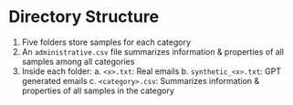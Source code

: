 # Directory Structure
1. Five folders store samples for each category
2. An ```administrative.csv``` file summarizes information & properties of all samples among all categories
3. Inside each folder:
     a. ```<x>.txt```: Real emails
     b. ```synthetic_<x>.txt```: GPT generated emails
     c. ```<category>.csv```: Summarizes information & properties of all samples in the category
